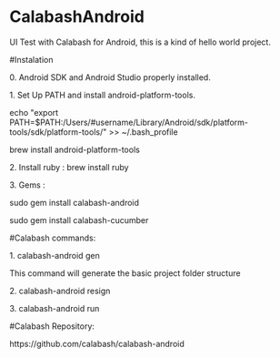 # CalabashAndroid
UI Test with Calabash for Android, this is a kind of hello world project.

#Instalation
<p>0. Android SDK and Android Studio properly installed.</p>
<p>1. Set Up PATH and install android-platform-tools.</p>
<p>echo "export PATH=$PATH:/Users/#username/Library/Android/sdk/platform-tools/sdk/platform-tools/" >> ~/.bash_profile</p>
<p>brew install android-platform-tools</p>
<p>2. Install ruby : brew install ruby</p>
<p>3. Gems :</p>
<p>sudo gem install calabash-android</p>
<p>sudo gem install calabash-cucumber</p>

#Calabash commands:
<p>1. calabash-android gen</p>
<p>This command will generate the basic project folder structure</p>
<p>2. calabash-android resign</p>
<p>3. calabash-android run</p>

#Calabash Repository:
<p>https://github.com/calabash/calabash-android</p>
